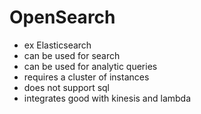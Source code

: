# OpenSearch
- ex Elasticsearch
- can be used for search 
- can be used for analytic queries
- requires a cluster of instances
- does not support sql
- integrates good with kinesis and lambda